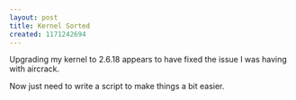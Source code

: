 ```yaml
--- 
layout: post
title: Kernel Sorted
created: 1171242694
---
```

Upgrading my kernel to 2.6.18 appears to have fixed the issue I was having with aircrack.

Now just need to write a script to make things a bit easier.
